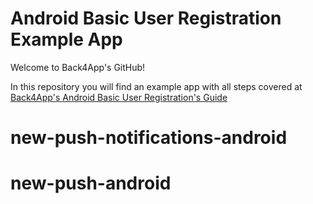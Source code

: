 # Android Basic User Registration Example App

Welcome to Back4App's GitHub!

In this repository you will find an example app with all steps covered at [Back4App's Android Basic User Registration's Guide](https://www.back4app.com/docs/pages/android/basic-user-login)
# new-push-notifications-android
# new-push-android
